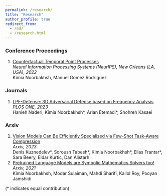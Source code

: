```yaml
---
permalink: /research/
title: "Research"
author_profile: true
redirect_from: 
  - /md/
  - /research.html
---
```

### Conference Proceedings
1. [Counterfactual Temporal Point Processes](https://proceedings.neurips.cc/paper_files/paper/2022/file/9d3faa41886997cfc2128b930077fa49-Paper-Conference.pdf)  
  *Neural Information Processing Systems (NeurIPS), New Orleans (LA, USA), 2022*   
  Kimia Noorbakhsh, Manuel Gomez Rodriguez  

### Journals
1. [LPF-Defense: 3D Adversarial Defense based on Frequency Analysis](https://journals.plos.org/plosone/article?id=10.1371/journal.pone.0271388)  
  *PLOS ONE, 2023*   
  Hanieh Naderi, Kimia Noorbakhsh\*, Arian Etemadi\*, Shohreh Kasaei

### Arxiv
1. [Vision Models Can Be Efficiently Specialized via Few-Shot Task-Aware Compression](https://arxiv.org/abs/2303.14409)  
  *Arxiv, 2023*   
  Denis Kuznedelev\*, Soroush Tabesh\*, Kimia Noorbakhsh\*, Elias Frantar\*, Sara Beery, Eldar Kurtic, Dan Alistarh 
1. [Pretrained Language Models are Symbolic Mathematics Solvers too!](https://arxiv.org/abs/2110.03501)  
  *Arxiv, 2021*   
  Kimia Noorbakhsh, Modar Sulaiman, Mahdi Sharifi, Kallol Roy, Pooyan Jamshidi

(\* indicates equal contribution)

